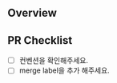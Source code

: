 ## Overview

<!--
        이 PR이 무엇에 관한 것인지 명확하고 간결하게 설명해주세요.
 -->

## PR Checklist

- [ ] 컨벤션을 확인해주세요.
- [ ] merge label을 추가 해주세요.
